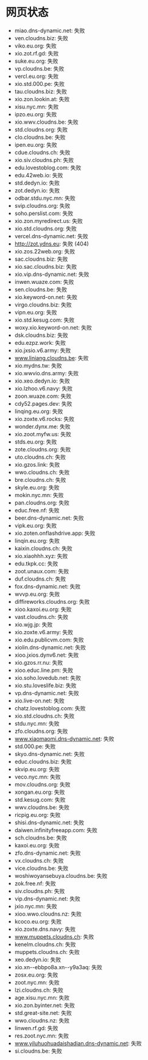 # 网页状态
- miao.dns-dynamic.net: 失败
- ven.cloudns.biz: 失败
- viko.eu.org: 失败
- xio.zot.rf.gd: 失败
- suke.eu.org: 失败
- vp.cloudns.be: 失败
- vercl.eu.org: 失败
- xio.std.000.pe: 失败
- tau.cloudns.biz: 失败
- xio.zon.lookin.at: 失败
- xisu.nyc.mn: 失败
- ipzo.eu.org: 失败
- xio.wwv.cloudns.be: 失败
- std.cloudns.org: 失败
- clo.cloudns.be: 失败
- ipen.eu.org: 失败
- cdue.cloudns.ch: 失败
- xio.siv.cloudns.ph: 失败
- edu.lovestoblog.com: 失败
- edu.42web.io: 失败
- std.dedyn.io: 失败
- zot.dedyn.io: 失败
- odbar.stdu.nyc.mn: 失败
- svip.cloudns.org: 失败
- soho.perslist.com: 失败
- xio.zon.myredirect.us: 失败
- xio.std.cloudns.org: 失败
- vercel.dns-dynamic.net: 失败
- http://zot.ydns.eu: 失败 (404)
- xio.zos.22web.org: 失败
- sac.cloudns.biz: 失败
- xio.sac.cloudns.biz: 失败
- xio.vip.dns-dynamic.net: 失败
- inwen.wuaze.com: 失败
- sen.cloudns.be: 失败
- xio.keyword-on.net: 失败
- virgo.cloudns.biz: 失败
- vipn.eu.org: 失败
- xio.std.kesug.com: 失败
- woxy.xio.keyword-on.net: 失败
- dsk.cloudns.biz: 失败
- edu.ezpz.work: 失败
- xio.jxsio.v6.army: 失败
- www.liniang.cloudns.be: 失败
- xio.mydns.tw: 失败
- xio.wwvio.dns.army: 失败
- xio.xeo.dedyn.io: 失败
- xio.lzhoo.v6.navy: 失败
- zoon.wuaze.com: 失败
- cdy52.pages.dev: 失败
- linqing.eu.org: 失败
- xio.zoxte.v6.rocks: 失败
- wonder.dynx.me: 失败
- xio.zoot.myfw.us: 失败
- stds.eu.org: 失败
- zote.cloudns.org: 失败
- uto.cloudns.ch: 失败
- xio.gzos.link: 失败
- wwo.cloudns.ch: 失败
- bre.cloudns.ch: 失败
- skyle.eu.org: 失败
- mokin.nyc.mn: 失败
- pan.cloudns.org: 失败
- educ.free.nf: 失败
- beer.dns-dynamic.net: 失败
- vipk.eu.org: 失败
- xio.zoten.onflashdrive.app: 失败
- linqin.eu.org: 失败
- kaixin.cloudns.ch: 失败
- xio.xiaohhh.xyz: 失败
- edu.tkpk.cc: 失败
- zoot.unaux.com: 失败
- duf.cloudns.ch: 失败
- fox.dns-dynamic.net: 失败
- wvvp.eu.org: 失败
- diffireworks.cloudns.org: 失败
- xioo.kaxoi.eu.org: 失败
- vast.cloudns.ch: 失败
- xio.wjg.jp: 失败
- xio.zoxte.v6.army: 失败
- xio.edu.publicvm.com: 失败
- xiolin.dns-dynamic.net: 失败
- xioo.jxios.dynv6.net: 失败
- xio.gzos.rr.nu: 失败
- xioo.educ.line.pm: 失败
- xio.soho.lovedub.net: 失败
- xio.stu.loveslife.biz: 失败
- vp.dns-dynamic.net: 失败
- xio.live-on.net: 失败
- chatz.lovestoblog.com: 失败
- xio.std.cloudns.ch: 失败
- stdu.nyc.mn: 失败
- zfo.cloudns.org: 失败
- www.xiaomaomi.dns-dynamic.net: 失败
- std.000.pe: 失败
- skyo.dns-dynamic.net: 失败
- educ.cloudns.biz: 失败
- skvip.eu.org: 失败
- veco.nyc.mn: 失败
- mov.cloudns.org: 失败
- xongan.eu.org: 失败
- std.kesug.com: 失败
- wwv.cloudns.be: 失败
- ricpig.eu.org: 失败
- shisi.dns-dynamic.net: 失败
- daiwen.infinityfreeapp.com: 失败
- sch.cloudns.be: 失败
- kaxoi.eu.org: 失败
- zfo.dns-dynamic.net: 失败
- vx.cloudns.ch: 失败
- vice.cloudns.be: 失败
- woshiwoyansebuya.cloudns.be: 失败
- zok.free.nf: 失败
- siv.cloudns.ph: 失败
- vip.dns-dynamic.net: 失败
- jxio.nyc.mn: 失败
- xioo.wwo.cloudns.nz: 失败
- kcoco.eu.org: 失败
- xio.zoxte.dns.navy: 失败
- www.muppets.cloudns.ch: 失败
- kenelm.cloudns.ch: 失败
- muppets.cloudns.ch: 失败
- xeo.dedyn.io: 失败
- xio.xn--ebbpo8a.xn--y9a3aq: 失败
- zosx.eu.org: 失败
- zoot.nyc.mn: 失败
- lzi.cloudns.ch: 失败
- age.xisu.nyc.mn: 失败
- xio.zon.byinter.net: 失败
- std.great-site.net: 失败
- wwo.cloudns.nz: 失败
- linwen.rf.gd: 失败
- res.zoot.nyc.mn: 失败
- www.yiluhuohuadaishadian.dns-dynamic.net: 失败
- si.cloudns.be: 失败

